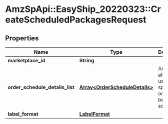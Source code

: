 # AmzSpApi::EasyShip_20220323::CreateScheduledPackagesRequest

## Properties
Name | Type | Description | Notes
------------ | ------------- | ------------- | -------------
**marketplace_id** | **String** |  | 
**order_schedule_details_list** | [**Array&lt;OrderScheduleDetails&gt;**](OrderScheduleDetails.md) | An array allowing users to specify orders to be scheduled. | 
**label_format** | [**LabelFormat**](LabelFormat.md) |  | 

